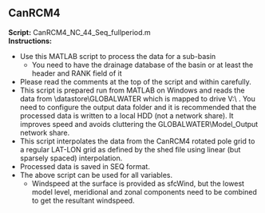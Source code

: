 ## CanRCM4
**Script:** CanRCM4_NC_44_Seq_fullperiod.m  
**Instructions:**
- Use this MATLAB script to process the data for a sub-basin
  - You need to have the drainage database of the basin or at least the header and RANK field of it
- Please read the comments at the top of the script and within carefully.
- This script is prepared run from MATLAB on Windows and reads the data from \\datastore\GLOBALWATER which is mapped to drive V:\ . You need to configure the output data folder and it is recommended that the processed data is written to a local HDD (not a network share). It improves speed and avoids cluttering the GLOBALWATER\Model_Output network share.
- This script interpolates the data from the CanRCM4 rotated pole grid to a regular LAT-LON grid as defined by the shed file using linear (but sparsely spaced) interpolation.
- Processed data is saved in SEQ format.
- The above script can be used for all variables.
  - Windspeed at the surface is provided as sfcWind, but the lowest model level, meridional and zonal components need to be combined to get the resultant windspeed.
